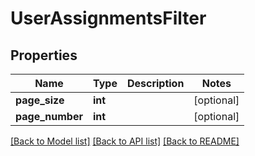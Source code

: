 # UserAssignmentsFilter

## Properties
Name | Type | Description | Notes
------------ | ------------- | ------------- | -------------
**page_size** | **int** |  | [optional] 
**page_number** | **int** |  | [optional] 

[[Back to Model list]](../README.md#documentation-for-models) [[Back to API list]](../README.md#documentation-for-api-endpoints) [[Back to README]](../README.md)


